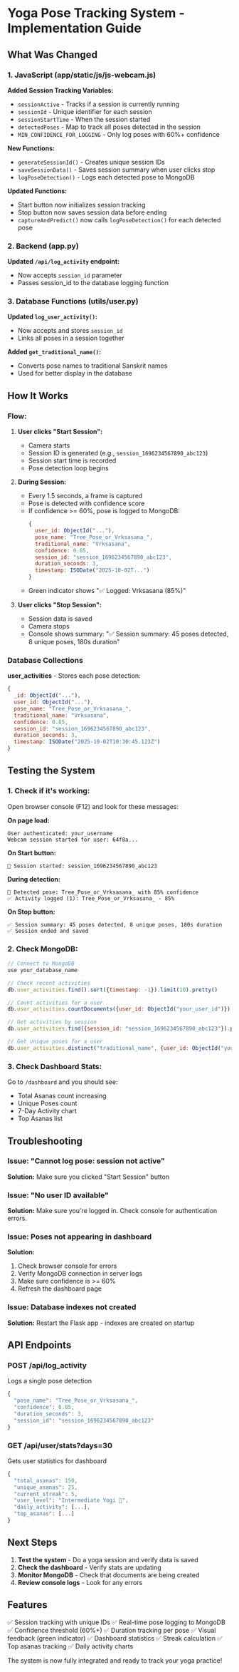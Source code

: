 # Yoga Pose Tracking System - Implementation Guide

## What Was Changed

### 1. JavaScript (app/static/js/js-webcam.js)

**Added Session Tracking Variables:**
- `sessionActive` - Tracks if a session is currently running
- `sessionId` - Unique identifier for each session
- `sessionStartTime` - When the session started
- `detectedPoses` - Map to track all poses detected in the session
- `MIN_CONFIDENCE_FOR_LOGGING` - Only log poses with 60%+ confidence

**New Functions:**
- `generateSessionId()` - Creates unique session IDs
- `saveSessionData()` - Saves session summary when user clicks stop
- `logPoseDetection()` - Logs each detected pose to MongoDB

**Updated Functions:**
- Start button now initializes session tracking
- Stop button now saves session data before ending
- `captureAndPredict()` now calls `logPoseDetection()` for each detected pose

### 2. Backend (app.py)

**Updated `/api/log_activity` endpoint:**
- Now accepts `session_id` parameter
- Passes session_id to the database logging function

### 3. Database Functions (utils/user.py)

**Updated `log_user_activity()`:**
- Now accepts and stores `session_id`
- Links all poses in a session together

**Added `get_traditional_name()`:**
- Converts pose names to traditional Sanskrit names
- Used for better display in the database

## How It Works

### Flow:

1. **User clicks "Start Session":**
   - Camera starts
   - Session ID is generated (e.g., `session_1696234567890_abc123`)
   - Session start time is recorded
   - Pose detection loop begins

2. **During Session:**
   - Every 1.5 seconds, a frame is captured
   - Pose is detected with confidence score
   - If confidence >= 60%, pose is logged to MongoDB:
     ```javascript
     {
       user_id: ObjectId("..."),
       pose_name: "Tree_Pose_or_Vrksasana_",
       traditional_name: "Vrksasana",
       confidence: 0.85,
       session_id: "session_1696234567890_abc123",
       duration_seconds: 3,
       timestamp: ISODate("2025-10-02T...")
     }
     ```
   - Green indicator shows "✅ Logged: Vrksasana (85%)"

3. **User clicks "Stop Session":**
   - Session data is saved
   - Camera stops
   - Console shows summary: "✅ Session summary: 45 poses detected, 8 unique poses, 180s duration"

### Database Collections

**user_activities** - Stores each pose detection:
```javascript
{
  _id: ObjectId("..."),
  user_id: ObjectId("..."),
  pose_name: "Tree_Pose_or_Vrksasana_",
  traditional_name: "Vrksasana",
  confidence: 0.85,
  session_id: "session_1696234567890_abc123",
  duration_seconds: 3,
  timestamp: ISODate("2025-10-02T10:30:45.123Z")
}
```

## Testing the System

### 1. Check if it's working:

Open browser console (F12) and look for these messages:

**On page load:**
```
User authenticated: your_username
Webcam session started for user: 64f8a...
```

**On Start button:**
```
🎯 Session started: session_1696234567890_abc123
```

**During detection:**
```
🎯 Detected pose: Tree_Pose_or_Vrksasana_ with 85% confidence
✅ Activity logged (1): Tree_Pose_or_Vrksasana_ - 85%
```

**On Stop button:**
```
✅ Session summary: 45 poses detected, 8 unique poses, 180s duration
✅ Session ended and saved
```

### 2. Check MongoDB:

```javascript
// Connect to MongoDB
use your_database_name

// Check recent activities
db.user_activities.find().sort({timestamp: -1}).limit(10).pretty()

// Count activities for a user
db.user_activities.countDocuments({user_id: ObjectId("your_user_id")})

// Get activities by session
db.user_activities.find({session_id: "session_1696234567890_abc123"}).pretty()

// Get unique poses for a user
db.user_activities.distinct("traditional_name", {user_id: ObjectId("your_user_id")})
```

### 3. Check Dashboard Stats:

Go to `/dashboard` and you should see:
- Total Asanas count increasing
- Unique Poses count
- 7-Day Activity chart
- Top Asanas list

## Troubleshooting

### Issue: "Cannot log pose: session not active"
**Solution:** Make sure you clicked "Start Session" button

### Issue: "No user ID available"
**Solution:** Make sure you're logged in. Check console for authentication errors.

### Issue: Poses not appearing in dashboard
**Solution:** 
1. Check browser console for errors
2. Verify MongoDB connection in server logs
3. Make sure confidence is >= 60%
4. Refresh the dashboard page

### Issue: Database indexes not created
**Solution:** Restart the Flask app - indexes are created on startup

## API Endpoints

### POST /api/log_activity
Logs a single pose detection
```javascript
{
  "pose_name": "Tree_Pose_or_Vrksasana_",
  "confidence": 0.85,
  "duration_seconds": 3,
  "session_id": "session_1696234567890_abc123"
}
```

### GET /api/user/stats?days=30
Gets user statistics for dashboard
```javascript
{
  "total_asanas": 150,
  "unique_asanas": 25,
  "current_streak": 5,
  "user_level": "Intermediate Yogi 💫",
  "daily_activity": [...],
  "top_asanas": [...]
}
```

## Next Steps

1. **Test the system** - Do a yoga session and verify data is saved
2. **Check the dashboard** - Verify stats are updating
3. **Monitor MongoDB** - Check that documents are being created
4. **Review console logs** - Look for any errors

## Features

✅ Session tracking with unique IDs
✅ Real-time pose logging to MongoDB
✅ Confidence threshold (60%+)
✅ Duration tracking per pose
✅ Visual feedback (green indicator)
✅ Dashboard statistics
✅ Streak calculation
✅ Top asanas tracking
✅ Daily activity charts

The system is now fully integrated and ready to track your yoga practice!
